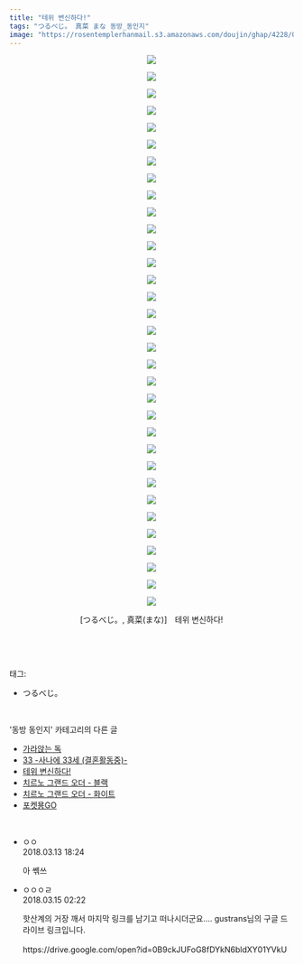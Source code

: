 ```yaml
---
title: "테위 변신하다!"
tags: "つるべじ。 真菜 まな 동방_동인지"
image: "https://rosentemplerhanmail.s3.amazonaws.com/doujin/ghap/4228/001.jpg"
---
```

<div class="article">
<p style="text-align: center; clear: none; float: none;"><img src="{{ site.imgserver11 }}/ghap/4228/001.jpg"/></p>
<p style="text-align: center; clear: none; float: none;"><img src="{{ site.imgserver11 }}/ghap/4228/002.jpg"/></p>
<p style="text-align: center; clear: none; float: none;"><img src="{{ site.imgserver11 }}/ghap/4228/003.jpg"/></p>
<p style="text-align: center; clear: none; float: none;"><img src="{{ site.imgserver11 }}/ghap/4228/004.jpg"/></p>
<p style="text-align: center; clear: none; float: none;"><img src="{{ site.imgserver11 }}/ghap/4228/005.jpg"/></p>
<p style="text-align: center; clear: none; float: none;"><img src="{{ site.imgserver11 }}/ghap/4228/006.jpg"/></p>
<p style="text-align: center; clear: none; float: none;"><img src="{{ site.imgserver11 }}/ghap/4228/007.jpg"/></p>
<p style="text-align: center; clear: none; float: none;"><img src="{{ site.imgserver11 }}/ghap/4228/008.jpg"/></p>
<p style="text-align: center; clear: none; float: none;"><img src="{{ site.imgserver11 }}/ghap/4228/009.jpg"/></p>
<p style="text-align: center; clear: none; float: none;"><img src="{{ site.imgserver11 }}/ghap/4228/010.jpg"/></p>
<p style="text-align: center; clear: none; float: none;"><img src="{{ site.imgserver11 }}/ghap/4228/011.jpg"/></p>
<p style="text-align: center; clear: none; float: none;"><img src="{{ site.imgserver11 }}/ghap/4228/012.jpg"/></p>
<p style="text-align: center; clear: none; float: none;"><img src="{{ site.imgserver11 }}/ghap/4228/013.jpg"/></p>
<p style="text-align: center; clear: none; float: none;"><img src="{{ site.imgserver11 }}/ghap/4228/014.jpg"/></p>
<p style="text-align: center; clear: none; float: none;"><img src="{{ site.imgserver11 }}/ghap/4228/015.jpg"/></p>
<p style="text-align: center; clear: none; float: none;"><img src="{{ site.imgserver11 }}/ghap/4228/016.jpg"/></p>
<p style="text-align: center; clear: none; float: none;"><img src="{{ site.imgserver11 }}/ghap/4228/017.jpg"/></p>
<p style="text-align: center; clear: none; float: none;"><img src="{{ site.imgserver11 }}/ghap/4228/018.jpg"/></p>
<p style="text-align: center; clear: none; float: none;"><img src="{{ site.imgserver11 }}/ghap/4228/019.jpg"/></p>
<p style="text-align: center; clear: none; float: none;"><img src="{{ site.imgserver11 }}/ghap/4228/020.jpg"/></p>
<p style="text-align: center; clear: none; float: none;"><img src="{{ site.imgserver11 }}/ghap/4228/021.jpg"/></p>
<p style="text-align: center; clear: none; float: none;"><img src="{{ site.imgserver11 }}/ghap/4228/022.jpg"/></p>
<p style="text-align: center; clear: none; float: none;"><img src="{{ site.imgserver11 }}/ghap/4228/023.jpg"/></p>
<p style="text-align: center; clear: none; float: none;"><img src="{{ site.imgserver11 }}/ghap/4228/024.jpg"/></p>
<p style="text-align: center; clear: none; float: none;"><img src="{{ site.imgserver11 }}/ghap/4228/025.jpg"/></p>
<p style="text-align: center; clear: none; float: none;"><img src="{{ site.imgserver11 }}/ghap/4228/026.jpg"/></p>
<p style="text-align: center; clear: none; float: none;"><img src="{{ site.imgserver11 }}/ghap/4228/027.jpg"/></p>
<p style="text-align: center; clear: none; float: none;"><img src="{{ site.imgserver11 }}/ghap/4228/028.jpg"/></p>
<p style="text-align: center; clear: none; float: none;"><img src="{{ site.imgserver11 }}/ghap/4228/029.jpg"/></p>
<p style="text-align: center; clear: none; float: none;"><img src="{{ site.imgserver11 }}/ghap/4228/030.jpg"/></p>
<p style="text-align: center; clear: none; float: none;"><img src="{{ site.imgserver11 }}/ghap/4228/031.jpg"/></p>
<p style="text-align: center; clear: none; float: none;"><img src="{{ site.imgserver11 }}/ghap/4228/032.jpg"/></p>
<p style="text-align: center; clear: none; float: none;"><img src="{{ site.imgserver11 }}/ghap/4228/033.jpg"/></p>
<p style="text-align: center; clear: none; float: none;">[つるべじ。, 真菜(まな)]　테위 변신하다!</p>
<p><br/></p>
</div><br/>
<div class="tagTrail">
<p>태그: </p>
<ul>
<li>つるべじ。</li>
</ul>
</div><br/>
<div class="another">
<p>'동방 동인지' 카테고리의 다른 글</p>
<ul>
<li><a href="/ghap_4231">가라앉는 독</a></li>
<li><a href="/ghap_4230">33 -사나에 33세 (결혼활동중)-</a></li>
<li><a href="/ghap_4228">테위 변신하다!</a></li>
<li><a href="/ghap_4227">치르노 그랜드 오더 - 블랙</a></li>
<li><a href="/ghap_4226">치르노 그랜드 오더 - 화이트</a></li>
<li><a href="/ghap_4221">포켓묭GO</a></li>
</ul>
</div><br/>
<div class="cb_module cb_fluid">
<div class="cb_wrt cb_profile">
<div class="comment">
<ul>
<li class="cb_thumb_off" id="comment15218939">
<div class="cb_comment_area">
<div class="cb_info_area">
<div class="cb_section">
<span class="cb_nick_name">ㅇㅇ</span>
</div>
<div class="cb_section">
<span class="cb_date">2018.03.13 18:24 </span>
</div>
</div>
<div class="cb_dsc_comment">
<p class="cb_dsc">
											아 쎾쓰
										</p>
</div>
</div></li>
<li class="cb_thumb_off" id="comment15219562">
<div class="cb_comment_area">
<div class="cb_info_area">
<div class="cb_section">
<span class="cb_nick_name">ㅇㅇㅇㄹ</span>
</div>
<div class="cb_section">
<span class="cb_date">2018.03.15 02:22 </span>
</div>
</div>
<div class="cb_dsc_comment">
<p class="cb_dsc">
											핫산계의 거장 깨서 마지막 링크를 남기고 떠나시더군요.... gustrans님의 구글 드라이브 링크입니다.<br/>
<br/>
https://drive.google.com/open?id=0B9ckJUFoG8fDYkN6bldXY01YVkU<br/>
<br/>
</p>
</div>
</div></li>
</ul>
</div>
</div><!-- commentList close -->
</div><br/>
